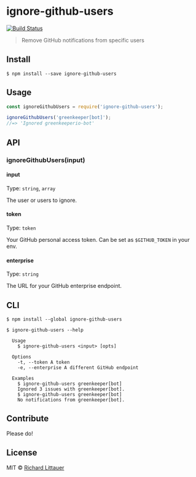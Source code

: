 # ignore-github-users

[![Build Status](https://travis-ci.org/RichardLitt/ignore-github-users.svg?branch=master)](https://travis-ci.org/RichardLitt/ignore-github-users)

> Remove GitHub notifications from specific users


## Install

```
$ npm install --save ignore-github-users
```

## Usage

```js
const ignoreGithubUsers = require('ignore-github-users');

ignoreGithubUsers('greenkeeper[bot]');
//=> 'Ignored greenkeeperio-bot'
```


## API

### ignoreGithubUsers(input)

#### input

Type: `string`, `array`

The user or users to ignore.

#### token

Type: `token`

Your GitHub personal access token. Can be set as `$GITHUB_TOKEN` in your env.

#### enterprise

Type: `string`

The URL for your GitHub enterprise endpoint.

## CLI

```
$ npm install --global ignore-github-users
```

```
$ ignore-github-users --help

  Usage
    $ ignore-github-users <input> [opts]

  Options
    -t, --token A token
    -e, --enterprise A different GitHub endpoint

  Examples
    $ ignore-github-users greenkeeper[bot]
    Ignored 3 issues with greenkeeper[bot].
    $ ignore-github-users greenkeeper[bot]
    No notifications from greenkeeper[bot].
```

## Contribute

Please do!

## License

MIT © [Richard Littauer](http://burntfen.com)

